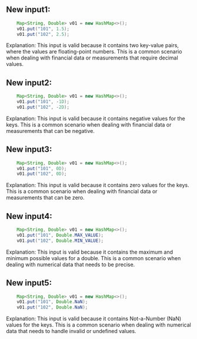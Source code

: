 ## New input1:
```java
    Map<String, Double> v01 = new HashMap<>();
    v01.put("101", 1.5);
    v01.put("102", 2.5);
```
Explanation: This input is valid because it contains two key-value pairs, where the values are floating-point numbers. This is a common scenario when dealing with financial data or measurements that require decimal values.

## New input2:
```java
    Map<String, Double> v01 = new HashMap<>();
    v01.put("101", -1D);
    v01.put("102", -2D);
```
Explanation: This input is valid because it contains negative values for the keys. This is a common scenario when dealing with financial data or measurements that can be negative.

## New input3:
```java
    Map<String, Double> v01 = new HashMap<>();
    v01.put("101", 0D);
    v01.put("102", 0D);
```
Explanation: This input is valid because it contains zero values for the keys. This is a common scenario when dealing with financial data or measurements that can be zero.

## New input4:
```java
    Map<String, Double> v01 = new HashMap<>();
    v01.put("101", Double.MAX_VALUE);
    v01.put("102", Double.MIN_VALUE);
```
Explanation: This input is valid because it contains the maximum and minimum possible values for a double. This is a common scenario when dealing with numerical data that needs to be precise.

## New input5:
```java
    Map<String, Double> v01 = new HashMap<>();
    v01.put("101", Double.NaN);
    v01.put("102", Double.NaN);
```
Explanation: This input is valid because it contains Not-a-Number (NaN) values for the keys. This is a common scenario when dealing with numerical data that needs to handle invalid or undefined values.
